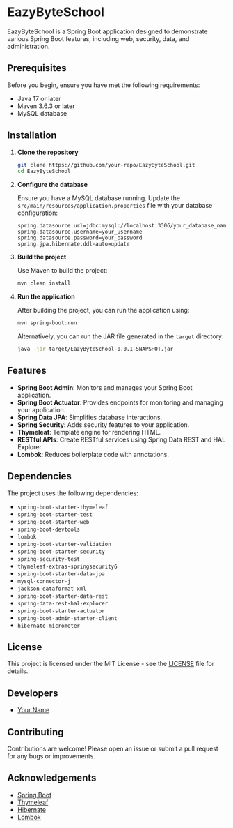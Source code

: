 # EazyByteSchool

EazyByteSchool is a Spring Boot application designed to demonstrate various Spring Boot features, including web, security, data, and administration.

## Prerequisites

Before you begin, ensure you have met the following requirements:

- Java 17 or later
- Maven 3.6.3 or later
- MySQL database

## Installation

1. **Clone the repository**

    ```bash
    git clone https://github.com/your-repo/EazyByteSchool.git
    cd EazyByteSchool
    ```

2. **Configure the database**

    Ensure you have a MySQL database running. Update the `src/main/resources/application.properties` file with your database configuration:

    ```properties
    spring.datasource.url=jdbc:mysql://localhost:3306/your_database_name
    spring.datasource.username=your_username
    spring.datasource.password=your_password
    spring.jpa.hibernate.ddl-auto=update
    ```

3. **Build the project**

    Use Maven to build the project:

    ```bash
    mvn clean install
    ```

4. **Run the application**

    After building the project, you can run the application using:

    ```bash
    mvn spring-boot:run
    ```

    Alternatively, you can run the JAR file generated in the `target` directory:

    ```bash
    java -jar target/EazyByteSchool-0.0.1-SNAPSHOT.jar
    ```

## Features

- **Spring Boot Admin**: Monitors and manages your Spring Boot application.
- **Spring Boot Actuator**: Provides endpoints for monitoring and managing your application.
- **Spring Data JPA**: Simplifies database interactions.
- **Spring Security**: Adds security features to your application.
- **Thymeleaf**: Template engine for rendering HTML.
- **RESTful APIs**: Create RESTful services using Spring Data REST and HAL Explorer.
- **Lombok**: Reduces boilerplate code with annotations.

## Dependencies

The project uses the following dependencies:

- `spring-boot-starter-thymeleaf`
- `spring-boot-starter-test`
- `spring-boot-starter-web`
- `spring-boot-devtools`
- `lombok`
- `spring-boot-starter-validation`
- `spring-boot-starter-security`
- `spring-security-test`
- `thymeleaf-extras-springsecurity6`
- `spring-boot-starter-data-jpa`
- `mysql-connector-j`
- `jackson-dataformat-xml`
- `spring-boot-starter-data-rest`
- `spring-data-rest-hal-explorer`
- `spring-boot-starter-actuator`
- `spring-boot-admin-starter-client`
- `hibernate-micrometer`

## License

This project is licensed under the MIT License - see the [LICENSE](LICENSE) file for details.

## Developers

- [Your Name](https://github.com/your-github-username)

## Contributing

Contributions are welcome! Please open an issue or submit a pull request for any bugs or improvements.

## Acknowledgements

- [Spring Boot](https://spring.io/projects/spring-boot)
- [Thymeleaf](https://www.thymeleaf.org/)
- [Hibernate](https://hibernate.org/)
- [Lombok](https://projectlombok.org/)

